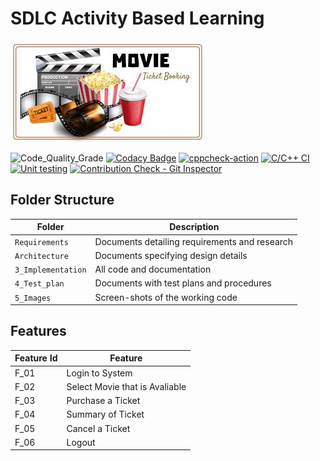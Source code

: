 # SDLC Activity Based Learning

![Banner](https://github.com/mukhtadirfiroz/m1_project-/blob/main/Requirements/banner.jpeg)

<!--
Visit [Pages for Report -optional](using github.io option)


Build | Code Quality | Unity | [Git Inspector](using github.io option)
------|----------|-------|--------------
 To be added | To be added | To be added | To be added

-->

![Code_Quality_Grade](https://www.code-inspector.com/project/27638/status/svg)
[![Codacy Badge](https://app.codacy.com/project/badge/Grade/5ecd85a2c4234d69affd5a4d5d96af52)](https://www.codacy.com/gh/mukhtadirfiroz/m1_project-/dashboard?utm_source=github.com&amp;utm_medium=referral&amp;utm_content=mukhtadirfiroz/m1_project-;utm_campaign=Badge_Grade)
[![cppcheck-action](https://github.com/mukhtadirfiroz/m1_project-/actions/workflows/cppcheck.yml/badge.svg)](https://github.com/mukhtadirfiroz/m1_project-/actions/workflows/cppcheck.yml)
[![C/C++ CI](https://github.com/mukhtadirfiroz/m1_project-/actions/workflows/c-build.yml/badge.svg)](https://github.com/gmukhtadirfiroz/m1_project-/actions/workflows/c-build.yml)
[![Unit testing](https://github.com/gmukhtadirfiroz/m1_project-/actions/workflows/unit-test.yml/badge.svg)](https://github.com/mukhtadirfiroz/m1_project-/actions/workflows/unit-test.yml)
[![Contribution Check - Git Inspector](https://github.com/mukhtadirfiroz/m1_project-/actions/workflows/gitinspector.yml/badge.svg)](https://github.com/mukhtadirfiroz/m1_project-/actions/workflows/gitinspector.yml)


## Folder Structure
Folder             | Description
-------------------| -----------------------------------------
`Requirements`   | Documents detailing requirements and research
`Architecture`   | Documents specifying design details
`3_Implementation` | All code and documentation
`4_Test_plan`      | Documents with test plans and procedures
`5_Images`         | Screen-shots of the working code
##  Features
| Feature Id | Feature |
| -----------|---------|
|F_01| Login to System | |
|F_02|Select Movie that is Avaliable |
|F_03| Purchase a Ticket |
|F_04| Summary of Ticket |
|F_05| Cancel a Ticket |
|F_06| Logout |

<!--

## Contributors List and Summary

PS Number. |  Name   |    Features    | Issuess Raised |Issues Resolved|No Test Cases|Test Case Pass
-------|---------|----------------|----------------|---------------|-------------|--------------
`99006110` | Goutami D Honagannavar  | Feature A, B etc    | X No     | X No   |X No   |X No     
   -->
<!--
## Challenges Faced and How Was It Overcome

1. ABC
2. BCD
3. ...
4. ...
